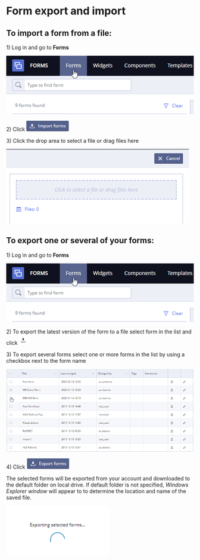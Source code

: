 # Form export and import

## To import a form from a file: <a id="Formexportandimport-Toimportaformfromafile:"></a>

1\) Log in and go to **Forms**

![](../../.gitbook/assets/34834069.png)

2\) Click ![](../../.gitbook/assets/34834077.png)

3\) Click the drop area to select a file or drag files here

![](../../.gitbook/assets/34834076.png)

## To export one or several of your forms: <a id="Formexportandimport-Toexportoneorseveralofyourforms:"></a>

1\) Log in and go to **Forms**

![](../../.gitbook/assets/34834070.png)

2\) To export the latest version of the form to a file select form in the list and click![](../../.gitbook/assets/34835312.png)

3\) To export several forms select one or more forms in the list by using a checkbox next to the form name

![](../../.gitbook/assets/34834071.png)

4\) Click ![](../../.gitbook/assets/34834073.png)

The selected forms will be exported from your account and downloaded to the default folder on local drive. If default folder is not specified, _Windows Explorer window_ will appear to to determine the location and name of the saved file.

![](../../.gitbook/assets/34834075.png)

